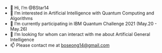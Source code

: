 - 👋 Hi, I’m @BStar14
- 👀 I’m interested in Artificial Intelligence with Quantum Computing and Algorithms
- 🌱 I’m currently participating in IBM Quantum Challenge 2021 (May.20 - May.26)
- 💞️ I’m looking for whom can interact with me about Artificial General Intelligence
- 📫 Please contact me at boseong14@gmail.com

<!---
BStar14/BStar14 is a ✨ special ✨ repository because its `README.md` (this file) appears on your GitHub profile.
You can click the Preview link to take a look at your changes.
--->
